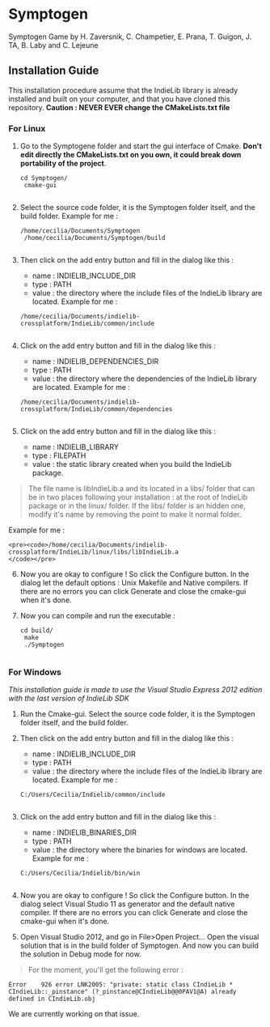 Symptogen
=========

Symptogen Game by H. Zaversnik, C. Champetier, E. Prana, T. Guigon, J. TA, B. Laby and C. Lejeune

Installation Guide
------------------
This installation procedure assume that the IndieLib library is already installed and built on your computer, and that you have cloned this repository.
**Caution : NEVER EVER change the CMakeLists.txt file**

### For Linux 
1. Go to the Symptogene folder and start the gui interface of Cmake. **Don't edit directly the CMakeLists.txt on you own, it could break down portability of the project**.

    <pre><code>cd Symptogen/
    cmake-gui
    </code></pre>
    
2. Select the source code folder, it is the Symptogen folder itself, and the build folder. Example for me : 
    <pre><code>/home/cecilia/Documents/Symptogen
    /home/cecilia/Documents/Symptogen/build
    </code></pre>

3. Then click on the add entry button and fill in the dialog like this :
   + name : INDIELIB_INCLUDE_DIR
   + type : PATH
   + value : the directory where the include files of the IndieLib library are located. Example for me : 
  
    <pre><code>/home/cecilia/Documents/indielib-crossplatform/IndieLib/common/include
    </code></pre>

4. Click on the add entry button and fill in the dialog like this :
   + name : INDIELIB_DEPENDENCIES_DIR
   + type : PATH
   + value : the directory where the dependencies of the IndieLib library are located. Example for me : 
  
    <pre><code>/home/cecilia/Documents/indielib-crossplatform/IndieLib/common/dependencies
    </code></pre>

5. Click on the add entry button and fill in the dialog like this :
   + name : INDIELIB_LIBRARY
   + type : FILEPATH
   + value : the static library created when you build the IndieLib package. 
  
  > The file name is libIndieLib.a and its located in a libs/ folder that can be in two places following your installation : at the root of IndieLib package or in the linux/ folder. If the libs/ folder is an hidden one, modify it's name by removing the point to make it normal folder.

  Example for me : 
  
    <pre><code>/home/cecilia/Documents/indielib-crossplatform/IndieLib/linux/libs/libIndieLib.a
    </code></pre>

6. Now you are okay to configure ! So click the Configure button. In the dialog let the default options : Unix Makefile and Native compilers. If there are no errors you can click Generate and close the cmake-gui when it's done.

7. Now you can compile and run the executable : 
    <pre><code>cd build/
    make
    ./Symptogen
    </code></pre>

### For Windows
*This installation guide is made to use the Visual Studio Express 2012 edition with the last version of IndieLib SDK*

1. Run the Cmake-gui. Select the source code folder, it is the Symptogen folder itself, and the build folder.

2. Then click on the add entry button and fill in the dialog like this :
   + name : INDIELIB_INCLUDE_DIR
   + type : PATH
   + value : the directory where the include files of the IndieLib library are located. Example for me : 
  
    <pre><code>C:/Users/Cecilia/Indielib/common/include
    </code></pre>

3. Click on the add entry button and fill in the dialog like this :
   + name : INDIELIB_BINARIES_DIR
   + type : PATH
   + value : the directory where the binaries for windows are located. Example for me : 
  
    <pre><code>C:/Users/Cecilia/Indielib/bin/win
    </code></pre>

4. Now you are okay to configure ! So click the Configure button. In the dialog select Visual Studio 11 as generator and the default native compiler. If there are no errors you can click Generate and close the cmake-gui when it's done.

5. Open Visual Studio 2012, and go in File>Open Project... Open the visual solution that is in the build folder of Symptogen. And now you can build the solution in Debug mode for now.

> For the moment, you'll get the following error : 
<pre><code>Error	926	error LNK2005: "private: static class CIndieLib * CIndieLib::_pinstance" (?_pinstance@CIndieLib@@0PAV1@A) already defined in CIndieLib.obj
</code></pre>  We are currently working on that issue.

